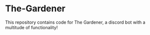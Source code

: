 # The-Gardener
This repository contains code for The Gardener, a discord bot with a multitude of functionality!
